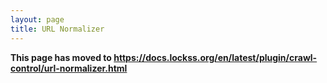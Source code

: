 ```yaml
---
layout: page
title: URL Normalizer
---
```


**This page has moved to <https://docs.lockss.org/en/latest/plugin/crawl-control/url-normalizer.html>**
